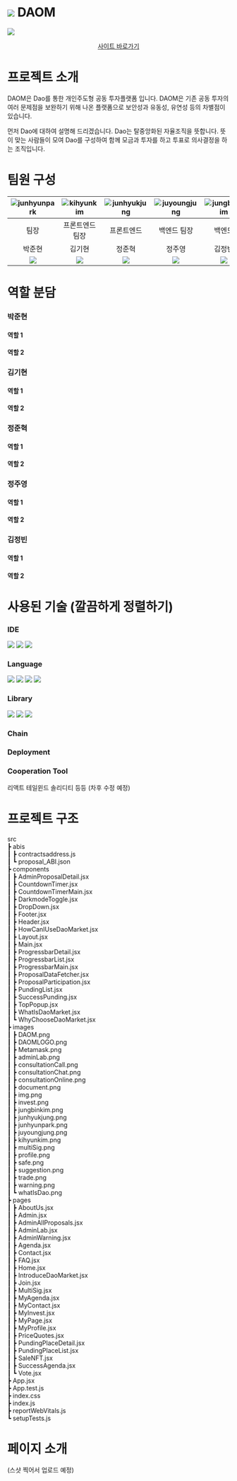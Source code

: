 # <img src="https://github.com/daomarket4/daomarket/assets/148733543/87f6c438-b67c-4aba-9399-58ab1ba8a48d" /> DAOM
<img src="https://github.com/daomarket4/daomarket/assets/148733543/17a66737-4d2d-45ec-9b59-0c8625eb7ee3" />

<p align="center">
  <a href="https://daomarket.vercel.app/">사이트 바로가기</a>
</p>



# 프로젝트 소개
DAOM은 Dao를 통한 개인주도형 공동 투자플랫폼 입니다. DAOM은 기존 공동 투자의 여러 문제점을 보완하기 위해 나온 플랫폼으로 보안성과 유동성, 유연성 등의 차별점이 있습니다.

먼저 Dao에 대하여 설명해 드리겠습니다. Dao는 탈중앙화된 자율조직을 뜻합니다. 뜻이 맞는 사람들이 모여 Dao를 구성하여 함께 모금과 투자를 하고 투표로 의사결정을 하는 조직입니다.



# 팀원 구성


|![junhyunpark](https://github.com/daomarket4/daomarket/assets/148733543/fa9ab16e-d319-4e89-a1f5-1711892098b5)|![kihyunkim](https://github.com/daomarket4/daomarket/assets/148733543/0993c53f-357f-4c7f-b6ab-adcbaf2a9f63)|![junhyukjung](https://github.com/daomarket4/daomarket/assets/148733543/88497334-d234-4a8e-b950-e751855ad305)|![juyoungjung](https://github.com/daomarket4/daomarket/assets/148733543/89db5764-ec80-41be-9415-3e38b20bb9b0)|![jungbinkim](https://github.com/daomarket4/daomarket/assets/148733543/200867c3-ace1-4fca-bc62-19b0f585784d)|
|:---:|:---:|:---:|:---:|:---:|
|팀장|프론트엔드 팀장|프론트엔드|백엔드 팀장|백엔드|
|박준현|김기현|정준혁|정주영|김정빈|
|[<img src="https://img.shields.io/badge/Github-181717?style=flat&logo=github&logoColor=white" />](https://github.com/parkliam)|[<img src="https://img.shields.io/badge/Github-181717?style=flat&logo=github&logoColor=white" />](https://github.com/rootel123)|[<img src="https://img.shields.io/badge/Github-181717?style=flat&logo=github&logoColor=white" />](https://github.com/JUNHYUKJUNG)|[<img src="https://img.shields.io/badge/Github-181717?style=flat&logo=github&logoColor=white" />](https://github.com/wndud5814)|[<img src="https://img.shields.io/badge/Github-181717?style=flat&logo=github&logoColor=white" />](https://github.com/nanamingg/)|


# 역할 분담
### 박준현
#### 역할 1
#### 역할 2

### 김기현
#### 역할 1
#### 역할 2

### 정준혁
#### 역할 1
#### 역할 2

### 정주영
#### 역할 1
#### 역할 2

### 김정빈
#### 역할 1
#### 역할 2

# 사용된 기술 (깔끔하게 정렬하기)
### IDE
<div align="left">
	<img src="https://img.shields.io/badge/VisualStudio Code-007ACC?style=flat&logo=visualstudiocode&logoColor=white" />
	<img src="https://img.shields.io/badge/Truffle-5B474D?style=flat&logo=crunchyroll&logoColor=white" />
	<img src="https://img.shields.io/badge/Ganache-E4A562?style=flat&logo=task&logoColor=white" />
</div>

### Language
<div align="left">
	<img src="https://img.shields.io/badge/JavaScript-F7DF1E?style=flat&logo=javascript&logoColor=white" />
	<img src="https://img.shields.io/badge/HTML5-E34F26?style=flat&logo=html5&logoColor=white" />
	<img src="https://img.shields.io/badge/CSS3-1572B6?style=flat&logo=css3&logoColor=white" />
	<img src="https://img.shields.io/badge/Solidity-363636?style=flat&logo=solidity&logoColor=white" />
</div>

### Library
<div align="left">
	<img src="https://img.shields.io/badge/React Code-61DAFB?style=flat&logo=react&logoColor=white" />
	<img src="https://img.shields.io/badge/Tailwind-06B6D4?style=flat&logo=tailwindcss&logoColor=white" />
	<img src="https://img.shields.io/badge/Web3.js-F16822?style=flat&logo=web3dotjs&logoColor=white" />
</div>

### Chain

### Deployment

### Cooperation Tool

리액트 테일윈드 솔리디티 등등 (차후 수정 예정)

# 프로젝트 구조

src  
 ┣ abis  
 ┃ ┣ contractsaddress.js  
 ┃ ┗ proposal_ABI.json  
 ┣ components  
 ┃ ┣ AdminProposalDetail.jsx  
 ┃ ┣ CountdownTimer.jsx  
 ┃ ┣ CountdownTimerMain.jsx  
 ┃ ┣ DarkmodeToggle.jsx  
 ┃ ┣ DropDown.jsx  
 ┃ ┣ Footer.jsx  
 ┃ ┣ Header.jsx  
 ┃ ┣ HowCanIUseDaoMarket.jsx  
 ┃ ┣ Layout.jsx  
 ┃ ┣ Main.jsx  
 ┃ ┣ ProgressbarDetail.jsx  
 ┃ ┣ ProgressbarList.jsx  
 ┃ ┣ ProgressbarMain.jsx  
 ┃ ┣ ProposalDataFetcher.jsx  
 ┃ ┣ ProposalParticipation.jsx  
 ┃ ┣ PundingList.jsx  
 ┃ ┣ SuccessPunding.jsx  
 ┃ ┣ TopPopup.jsx  
 ┃ ┣ WhatIsDaoMarket.jsx  
 ┃ ┗ WhyChooseDaoMarket.jsx  
 ┣ images  
 ┃ ┣ DAOM.png  
 ┃ ┣ DAOMLOGO.png  
 ┃ ┣ Metamask.png  
 ┃ ┣ adminLab.png  
 ┃ ┣ consultationCall.png  
 ┃ ┣ consultationChat.png  
 ┃ ┣ consultationOnline.png  
 ┃ ┣ document.png  
 ┃ ┣ img.png  
 ┃ ┣ invest.png  
 ┃ ┣ jungbinkim.png  
 ┃ ┣ junhyukjung.png  
 ┃ ┣ junhyunpark.png  
 ┃ ┣ juyoungjung.png  
 ┃ ┣ kihyunkim.png  
 ┃ ┣ multiSig.png  
 ┃ ┣ profile.png  
 ┃ ┣ safe.png  
 ┃ ┣ suggestion.png  
 ┃ ┣ trade.png  
 ┃ ┣ warning.png  
 ┃ ┗ whatIsDao.png  
 ┣ pages  
 ┃ ┣ AboutUs.jsx  
 ┃ ┣ Admin.jsx  
 ┃ ┣ AdminAllProposals.jsx  
 ┃ ┣ AdminLab.jsx  
 ┃ ┣ AdminWarning.jsx  
 ┃ ┣ Agenda.jsx  
 ┃ ┣ Contact.jsx  
 ┃ ┣ FAQ.jsx  
 ┃ ┣ Home.jsx  
 ┃ ┣ IntroduceDaoMarket.jsx  
 ┃ ┣ Join.jsx  
 ┃ ┣ MultiSig.jsx  
 ┃ ┣ MyAgenda.jsx  
 ┃ ┣ MyContact.jsx  
 ┃ ┣ MyInvest.jsx  
 ┃ ┣ MyPage.jsx  
 ┃ ┣ MyProfile.jsx  
 ┃ ┣ PriceQuotes.jsx  
 ┃ ┣ PundingPlaceDetail.jsx  
 ┃ ┣ PundingPlaceList.jsx  
 ┃ ┣ SaleNFT.jsx  
 ┃ ┣ SuccessAgenda.jsx  
 ┃ ┗ Vote.jsx  
 ┣ App.jsx  
 ┣ App.test.js  
 ┣ index.css  
 ┣ index.js  
 ┣ reportWebVitals.js  
 ┗ setupTests.js  

# 페이지 소개
(스샷 찍어서 업로드 예정)
